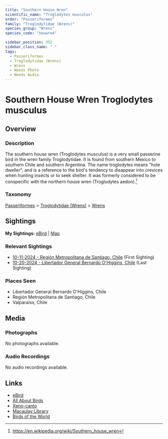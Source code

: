 ```yaml
---
title: "Southern House Wren"
scientific_name: "Troglodytes musculus"
order: "Passeriformes"
family: "Troglodytidae (Wrens)"
species_group: "Wrens"
species_code: "houwre4"

sidebar_position: 352
sidebar_class_name: " "
tags: 
  - Passeriformes
  - Troglodytidae (Wrens)
  - Wrens
  - Needs Photo
  - Needs Audio
---
```


# Southern House Wren <span className='sci_name'>Troglodytes musculus</span>

## Overview

### Description
The southern house wren (Troglodytes musculus) is a very small passerine bird in the wren family Troglodytidae. It is found from southern Mexico to southern Chile and southern Argentina. The name troglodytes means "hole dweller", and is a reference to the bird's tendency to disappear into crevices when hunting insects or to seek shelter. It was formerly considered to be conspecific with the northern house wren (Troglodytes aedon).[^1]

[^1]: https://en.wikipedia.org/wiki/Southern_house_wren

### Taxonomy
[Passeriformes](/tags/passeriformes) > [Troglodytidae (Wrens)](/tags/troglodytidae-wrens) > [Wrens](/tags/wrens)


## Sightings

**My Sightings:** [eBird](https://ebird.org/lifelist?r=world&time=life&spp=houwre4) | [Map](/map?species_code=houwre4)

### Relevant Sightings

* [10-11-2024 - Región Metropolitana de Santiago, Chile](https://ebird.org/checklist/S198398135) (First Sighting)
* [10-20-2024 - Libertador General Bernardo O'Higgins, Chile](https://ebird.org/checklist/S199680323) (Last Sighting)

### Places Seen

* Libertador General Bernardo O'Higgins, Chile
* Región Metropolitana de Santiago, Chile
* Valparaíso, Chile



## Media
### Photographs
No photographs available.

### Audio Recordings
No audio recordings available.

## Links
* [eBird](https://ebird.org/species/houwre4) 
* [All About Birds](https://www.allaboutbirds.org/guide/houwre4) 
* [Xeno-canto](https://www.xeno-canto.org/species/troglodytes-musculus) 
* [Macaulay Library](https://search.macaulaylibrary.org/catalog?taxonCode=houwre4&sort=rating_rank_desc)
* [Birds of the World](https://birdsoftheworld.org/bow/species/houwre4)
